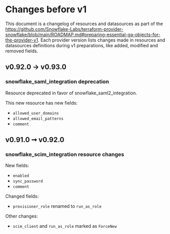 # Changes before v1

This document is a changelog of resources and datasources as part of the https://github.com/Snowflake-Labs/terraform-provider-snowflake/blob/main/ROADMAP.md#preparing-essential-ga-objects-for-the-provider-v1. Each provider version lists changes made in resources and datasources definitions during v1 preparations, like added, modified and removed fields.

## v0.92.0 -> v0.93.0
### snowflake_saml_integration deprecation
Resource deprecated in favor of snowflake_saml2_integration.

This new resource has new fields:
- `allowed_user_domains`
- `allowed_email_patterns`
- `comment`

## v0.91.0 ➞ v0.92.0
### snowflake_scim_integration resource changes

New fields:
- `enabled`
- `sync_password`
- `comment`

Changed fields:
- `provisioner_role` renamed to `run_as_role`

Other changes:
- `scim_client` and `run_as_role` marked as `ForceNew`
